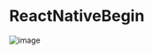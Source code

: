 # ReactNativeBegin

![image](https://user-images.githubusercontent.com/59731205/125837373-f7114979-7afd-4a73-9313-13628d9eba7b.png)
